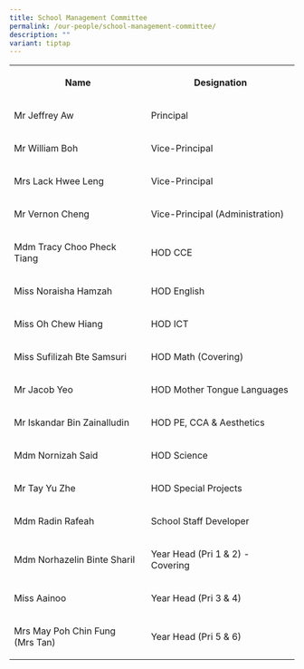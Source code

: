 ```yaml
---
title: School Management Committee
permalink: /our-people/school-management-committee/
description: ""
variant: tiptap
---
```

<table style="minWidth: 50px">
<colgroup>
<col>
<col>
</colgroup>
<tbody>
<tr>
<th rowspan="1" colspan="1">
<p>Name</p>
</th>
<th rowspan="1" colspan="1">
<p>Designation</p>
</th>
</tr>
<tr>
<td rowspan="1" colspan="1">
<p>Mr Jeffrey Aw</p>
</td>
<td rowspan="1" colspan="1">
<p>Principal</p>
</td>
</tr>
<tr>
<td rowspan="1" colspan="1">
<p>Mr William Boh</p>
</td>
<td rowspan="1" colspan="1">
<p>Vice-Principal</p>
</td>
</tr>
<tr>
<td rowspan="1" colspan="1">
<p>Mrs Lack Hwee Leng</p>
</td>
<td rowspan="1" colspan="1">
<p>Vice-Principal</p>
</td>
</tr>
<tr>
<td rowspan="1" colspan="1">
<p>Mr Vernon Cheng</p>
</td>
<td rowspan="1" colspan="1">
<p>Vice-Principal (Administration)</p>
</td>
</tr>
<tr>
<td rowspan="1" colspan="1">
<p>Mdm Tracy Choo Pheck Tiang</p>
</td>
<td rowspan="1" colspan="1">
<p>HOD CCE</p>
</td>
</tr>
<tr>
<td rowspan="1" colspan="1">
<p>Miss Noraisha Hamzah</p>
</td>
<td rowspan="1" colspan="1">
<p>HOD English</p>
</td>
</tr>
<tr>
<td rowspan="1" colspan="1">
<p>Miss Oh Chew Hiang</p>
</td>
<td rowspan="1" colspan="1">
<p>HOD ICT</p>
</td>
</tr>
<tr>
<td rowspan="1" colspan="1">
<p>Miss Sufilizah Bte Samsuri</p>
</td>
<td rowspan="1" colspan="1">
<p>HOD Math (Covering)</p>
</td>
</tr>
<tr>
<td rowspan="1" colspan="1">
<p>Mr Jacob Yeo</p>
</td>
<td rowspan="1" colspan="1">
<p>HOD Mother Tongue Languages</p>
</td>
</tr>
<tr>
<td rowspan="1" colspan="1">
<p>Mr Iskandar Bin Zainalludin</p>
</td>
<td rowspan="1" colspan="1">
<p>HOD PE, CCA &amp; Aesthetics</p>
</td>
</tr>
<tr>
<td rowspan="1" colspan="1">
<p>Mdm Nornizah Said</p>
</td>
<td rowspan="1" colspan="1">
<p>HOD Science</p>
</td>
</tr>
<tr>
<td rowspan="1" colspan="1">
<p>Mr Tay Yu Zhe</p>
</td>
<td rowspan="1" colspan="1">
<p>HOD Special Projects</p>
</td>
</tr>
<tr>
<td rowspan="1" colspan="1">
<p>Mdm Radin Rafeah</p>
</td>
<td rowspan="1" colspan="1">
<p>School Staff Developer</p>
</td>
</tr>
<tr>
<td rowspan="1" colspan="1">
<p>Mdm Norhazelin Binte Sharil</p>
</td>
<td rowspan="1" colspan="1">
<p>Year Head (Pri 1 &amp; 2) - Covering</p>
</td>
</tr>
<tr>
<td rowspan="1" colspan="1">
<p>Miss Aainoo</p>
</td>
<td rowspan="1" colspan="1">
<p>Year Head (Pri 3 &amp; 4)</p>
</td>
</tr>
<tr>
<td rowspan="1" colspan="1">
<p>Mrs May Poh Chin Fung
<br>(Mrs Tan)</p>
</td>
<td rowspan="1" colspan="1">
<p>Year Head (Pri 5 &amp; 6)</p>
</td>
</tr>
</tbody>
</table>
<p></p>